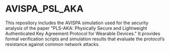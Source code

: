 # AVISPA_PSL_AKA
This repository includes the AVISPA simulation used for the security analysis of the paper "PLS-AKA: Physically Secure and Lightweight Authenticated Key Agreement Protocol for Wearable Devices." It provides formal verification scripts and simulation results that evaluate the protocol’s resistance against common network attacks.
